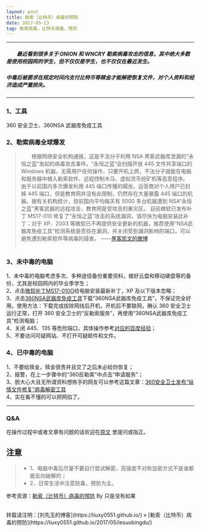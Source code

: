 ```yaml
---
layout: post
title: 勒索（比特币）病毒的预防
date: 2017-05-13
tag: 勒索病毒，比特币病毒，预防
---
```


___
##### 　　最近看到很多关于 ONION 和 WNCRY 勒索病毒攻击的信息，其中绝大多数是使用校园网的学生，但不仅仅是学生，也不仅仅在最近发生。
##### 中毒后被要求在规定时间内支付比特币等赎金才能解密恢复文件，对个人资料和经济造成严重损失。

___
### 1、工具

  360 安全卫士、360NSA 武器库免疫工具

### 2、勒索病毒全球爆发

> 　　根据网络安全机构通报，这是不法分子利用 NSA 黑客武器库泄漏的“永恒之蓝”发起的病毒攻击事件。“永恒之蓝”会扫描开放 445 文件共享端口的 Windows 机器，无需用户任何操作，只要开机上网，不法分子就能在电脑和服务器中植入勒索软件、远程控制木马、虚拟货币挖矿机等恶意程序。
由于以前国内多次爆发利用 445 端口传播的蠕虫，运营商对个人用户已封掉 445 端口，但是教育网并没有此限制，仍然存在大量暴露 445 端口的机器。据有关机构统计，目前国内平均每天有 5000 多台机器遭到 NSA“永恒之蓝”黑客武器的远程攻击，教育网是受攻击的重灾区。
目前微软已发布补丁 MS17-010 修复了“永恒之蓝”攻击的系统漏洞，请尽快为电脑安装此补丁；对于 XP、2003 等微软已不再提供安全更新的机器，推荐使用“NSA武器库免疫工具”检测系统是否存在漏洞，并关闭受到漏洞影响的端口，可以避免遭到勒索软件等病毒的侵害。    ——[黑客凯文的微博](https://weibo.com/u/6038922387?refer_flag=1001030101_)
<br><br>

### 3、未中毒的电脑

1、未中毒的电脑考虑多次、多种途径备份重要资料，做好云盘和移动硬盘等的备份，尤其是校园网内的毕业季学生；  
2、点击[微软补丁MS17-010O](https://technet.microsoft.com/zh-cn/library/security/MS17-010)给电脑安装最新补丁，XP 及以下版本忽略；  
3、点击[360NSA武器库免疫工具](http://blog.csdn.net/m0_38130651/article/details/71794637#%E6%9C%AA%E4%B8%AD%E6%AF%92%E7%9A%84%E7%94%B5%E8%84%91)下载“360NSA武器库免疫工具”，不保证完全好用。使用方法：下载完成拔除网线后开机，开机后不要联网，确认 360 安全卫士运行正常，打开 360 安全卫士的“反勒索服务”，再使用“360NSA武器库免疫工具”检测电脑；  
4、关闭 445、135 等危险端口，具体操作参考[对应的百度经验](https://jingyan.baidu.com/article/d621e8da0abd192865913f1f.html)；  
5、不要访问可疑网站、不打开可疑邮件和文件。


### 4、已中毒的电脑

1、不要给赎金，赎金很贵并且交了之后未必给你恢复；  
2、报警，在上一步骤中的“360反勒索”中点击“申请服务”；  
3、胆大心大且无所谓资料想练手的网友可以参考这篇文章：[360安全卫士发布“纵情文件修复”病毒解密工具](http://www.360.cn/qiaozha/news.html?i=qzznews02151)  
4、实在看不懂的可以把网掐了。


___
### Q&A

在操作过程中或者文章有问题的话欢迎在[原文](https://liuxy0551.github.io/2017/05/lesuobingdu/) 里提问或指正。  

## **注意**
>* 1、电脑中毒后尽量不要自行尝试解密，高强度不对称加密方式不是谁都能反向破解的；
>* 2、日常生活中注意防毒，预防为主。

参考资源：[勒索（比特币）病毒的预防](http://blog.csdn.net/m0_38130651/article/details/71794637#%E6%9C%AA%E4%B8%AD%E6%AF%92%E7%9A%84%E7%94%B5%E8%84%91) By 只是没有如果

<br>
转载请注明：[刘先玉的博客](https://liuxy0551.github.io/) » [勒索（比特币）病毒的预防](https://liuxy0551.github.io/2017/05/lesuobingdu/)
